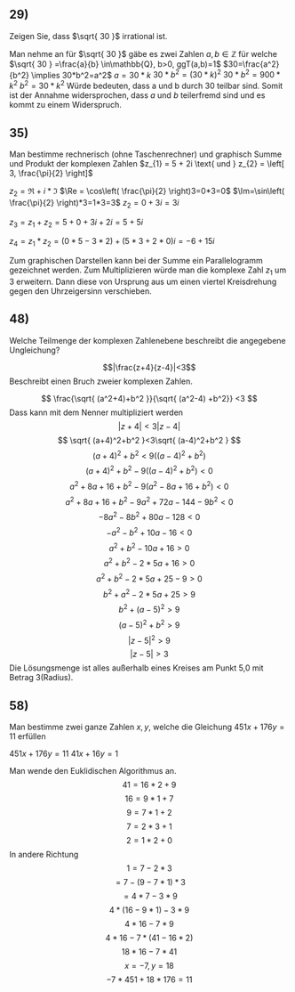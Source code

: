 
## 29) 
Zeigen Sie, dass $\sqrt{ 30 }$ irrational ist.

Man nehme an für $\sqrt{ 30 }$ gäbe es zwei Zahlen $a,b \in \mathbb{Z}$ für welche $\sqrt{ 30 } =\frac{a}{b} \in\mathbb{Q}, b>0, ggT(a,b)=1$ 
$30=\frac{a^2}{b^2} \implies 30*b^2=a^2$
$a=30*k$
$30*b^2=(30*k)^2$
$30*b^2=900*k^2$
$b^2=30*k^2$
Würde bedeuten, dass a und b durch 30 teilbar sind. Somit ist der Annahme widersprochen, dass $a$ und $b$ teilerfremd sind und es kommt zu einem Widerspruch.

## 35) 
Man bestimme rechnerisch (ohne Taschenrechner) und graphisch Summe und Produkt der
komplexen Zahlen $z_{1} = 5 + 2i \text{ und } z_{2} = \left[ 3, \frac{\pi}{2}  \right]$

$z_{2} = \Re+i*\Im$
$\Re = \cos\left( \frac{\pi}{2} \right)3=0*3=0$
$\Im=\sin\left( \frac{\pi}{2} \right)*3=1*3=3$
$z_{2}=0+3i=3i$

$z_{3}=z_{1}+z_{2}=5+0+3i+2i=5+5i$

$z_{4}=z_{1}*z_{2}=(0*5-3*2)+(5*3+2*0)i=-6+15i$

Zum graphischen Darstellen kann bei der Summe ein Parallelogramm gezeichnet werden.
Zum Multiplizieren würde man die komplexe Zahl $z_{1}$ um 3 erweitern. Dann diese von Ursprung aus um einen viertel Kreisdrehung gegen den Uhrzeigersinn verschieben.
## 48) 
Welche Teilmenge der komplexen Zahlenebene beschreibt die angegebene Ungleichung?

$$|\frac{z+4}{z-4}|<3$$
Beschreibt einen Bruch zweier komplexen Zahlen. 

$$
\frac{\sqrt{ (a^2+4)+b^2 }}{\sqrt{ (a^2-4) +b^2}} <3
$$
Dass kann mit dem Nenner multipliziert werden
$$
|z+4| <3|z-4|
$$
$$
\sqrt{ (a+4)^2+b^2 }<3\sqrt{ (a-4)^2+b^2 }
$$
$$
(a+4)^2+b^2  <9 ((a-4)^2 +b^2)
$$
$$
(a+4)^2+b^2  -9 ((a-4)^2 +b^2)<0
$$
$$
a^2+8a+16+b^2-9(a^2-8a+16+b^2)<0
$$
$$
a^2+8a+16+b^2-9a^2+72a-144-9b^2<0
$$
$$
-8a^2-8b^2+80a-128<0
$$
$$
-a^2-b^2+10a-16<0
$$
$$
a^2+b^2-10a+16>0
$$
$$
a^2+b^2-2*5a+16>0
$$
$$
a^2+b^2-2*5a+25-9>0
$$
$$
b^2+a^2-2*5a+25>9
$$
$$
b^2+(a-5)^2>9
$$
$$
(a-5)^2+b^2>9
$$
$$
|z-5|^2>9
$$
$$
|z-5|>3
$$
Die Lösungsmenge ist alles außerhalb eines Kreises am Punkt 5,0 mit Betrag 3(Radius).

## 58) 
Man bestimme zwei ganze Zahlen $x, y$, welche die Gleichung $451x + 176y = 11$ erfüllen

$451x+176y=11$
$41x+16y=1$

Man wende den Euklidischen Algorithmus an.
$$
41 = 16*2+9
$$
$$16=9*1+7$$
$$
9=7*1+2
$$
$$
7=2*3+1
$$
$$
2=1*2+0
$$
In andere Richtung
$$
1=7-2*3
$$
$$
=7-(9-7*1)*3
$$
$$
=4*7-3*9
$$
$$
4*(16-9*1)-3*9
$$
$$
4*16-7*9
$$
$$
4*16-7*(41-16*2)
$$
$$
18*16-7*41
$$
$$x=-7, y=18$$
$$
-7*451+18*176=11
$$
